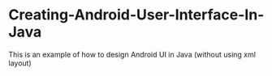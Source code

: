 # Creating-Android-User-Interface-In-Java
This is an example of how to design Android UI in Java (without using xml layout)
